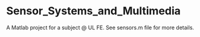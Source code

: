 # Sensor_Systems_and_Multimedia
A Matlab project for a subject @ UL FE. See sensors.m file for more details.
